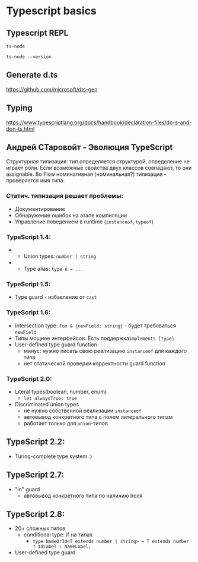 # Typescript basics

## Typescript REPL

`ts-node`

`ts-node --version`

## Generate d.ts

https://github.com/microsoft/dts-gen


## Typing

https://www.typescriptlang.org/docs/handbook/declaration-files/do-s-and-don-ts.html

## Андрей СТаровойт - Эволюция TypeScript

Структурная типизация: тип определяется структурой, определение не играет роли. Если возможные свойства двух классов совпадают, то они assignable. Во Flow номинативная (номинальная?) типизация - проверяется имя типа.

### Статич. типизация решает проблемы:

* Документирование
* Обнаружение ошибок на этапе компиляции
* Управление поведением в runtime (`instanceof`, `typeof`)

### TypeScript 1.4:

* + Union types: `number | string`
* + Type alias: `type A = ...`

### TypeScript 1.5:

* Type guard - избавление от `cast`

### TypeScript 1.6:

* Intersection type: `Foo & {newField: string}` - будет требоваться `newField`
* Типы мощнее интерфейсов. Есть поддержка`implements [type]`
* User-defined type guard function
  - минус: нужно писать свою реализацию `instanceof` для каждого типа
  - нет статической проверки корректности guard function

### TypeScript 2.0:

* Literal types(boolean, number, enum)
  - `let alwaysTrue: true`
* Discriminated union types
  - не нужно собственной реализации `instanceof`
  - автовывод конкретного типа с полем литерального типам
  - работает только для `union`-типов

## TypeScript 2.2:

* Turing-complete type system :)

## TypeScript 2.7:

* "in" guard
  - автовывод конкретного типа по наличию поля

## TypeScript 2.8:

* 20+ сложных типов
  - conditional type: if на типах
    - `type NameOrId<T extends number | string> = T extends number ? IdLabel : NameLabel;`
* User-defined type guard
